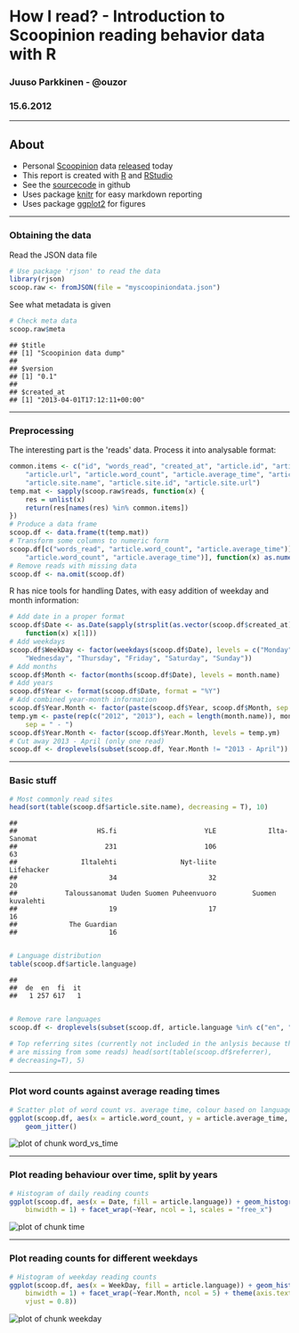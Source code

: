 # How I read? - Introduction to Scoopinion reading behavior data with R
### Juuso Parkkinen - @ouzor
### 15.6.2012




---

## About
* Personal [Scoopinion](http://www.scoopinion.com/) data [released](https://www.scoopinion.com/blog/download-your-reading-data) today
* This report is created with [R](http://www.r-project.org/) and [RStudio](http://rstudio.org/)
 * See the [sourcecode](https://github.com/ouzor/misc/blob/master/scoopinion/howiread_ouzor_20120921.Rmd) in github
 * Uses package [knitr](http://yihui.name/knitr/) for easy markdown reporting
 * Uses package [ggplot2](http://ggplot2.org/) for figures

---

### Obtaining the data

Read the JSON data file


```r
# Use package 'rjson' to read the data
library(rjson)
scoop.raw <- fromJSON(file = "myscoopiniondata.json")
```


See what metadata is given


```r
# Check meta data
scoop.raw$meta
```

```
## $title
## [1] "Scoopinion data dump"
## 
## $version
## [1] "0.1"
## 
## $created_at
## [1] "2013-04-01T17:12:11+00:00"
```

---

### Preprocessing
The interesting part is the 'reads' data. Process it into analysable format:


```r
common.items <- c("id", "words_read", "created_at", "article.id", "article.title", 
    "article.url", "article.word_count", "article.average_time", "article.language", 
    "article.site.name", "article.site.id", "article.site.url")
temp.mat <- sapply(scoop.raw$reads, function(x) {
    res = unlist(x)
    return(res[names(res) %in% common.items])
})
# Produce a data frame
scoop.df <- data.frame(t(temp.mat))
# Transform some columns to numeric form
scoop.df[c("words_read", "article.word_count", "article.average_time")] <- sapply(scoop.df[c("words_read", 
    "article.word_count", "article.average_time")], function(x) as.numeric(as.vector(x)))
# Remove reads with missing data
scoop.df <- na.omit(scoop.df)
```


R has nice tools for handling Dates, with easy addition of weekday and month information:


```r
# Add date in a proper format
scoop.df$Date <- as.Date(sapply(strsplit(as.vector(scoop.df$created_at), split = "T"), 
    function(x) x[1]))
# Add weekdays
scoop.df$WeekDay <- factor(weekdays(scoop.df$Date), levels = c("Monday", "Tuesday", 
    "Wednesday", "Thursday", "Friday", "Saturday", "Sunday"))
# Add months
scoop.df$Month <- factor(months(scoop.df$Date), levels = month.name)
# Add years
scoop.df$Year <- format(scoop.df$Date, format = "%Y")
# Add combined year-month information
scoop.df$Year.Month <- factor(paste(scoop.df$Year, scoop.df$Month, sep = " - "))
temp.ym <- paste(rep(c("2012", "2013"), each = length(month.name)), month.name, 
    sep = " - ")
scoop.df$Year.Month <- factor(scoop.df$Year.Month, levels = temp.ym)
# Cut away 2013 - April (only one read)
scoop.df <- droplevels(subset(scoop.df, Year.Month != "2013 - April"))
```


---
### Basic stuff


```r
# Most commonly read sites
head(sort(table(scoop.df$article.site.name), decreasing = T), 10)
```

```
## 
##                    HS.fi                      YLE             Ilta-Sanomat 
##                      231                      106                       63 
##                Iltalehti                Nyt-liite               Lifehacker 
##                       34                       32                       20 
##            Taloussanomat Uuden Suomen Puheenvuoro         Suomen kuvalehti 
##                       19                       17                       16 
##             The Guardian 
##                       16
```

```r

# Language distribution
table(scoop.df$article.language)
```

```
## 
##  de  en  fi  it 
##   1 257 617   1
```

```r

# Remove rare languages
scoop.df <- droplevels(subset(scoop.df, article.language %in% c("en", "fi")))

# Top referring sites (currently not included in the anlysis because they
# are missing from some reads) head(sort(table(scoop.df$referrer),
# decreasing=T), 5)
```



---
### Plot word counts against average reading times


```r
# Scatter plot of word count vs. average time, colour based on languages
ggplot(scoop.df, aes(x = article.word_count, y = article.average_time, colour = article.language)) + 
    geom_jitter()
```

![plot of chunk word_vs_time](http://i.imgur.com/mw1iQp4.png) 


---
### Plot reading behaviour over time, split by years


```r
# Histogram of daily reading counts
ggplot(scoop.df, aes(x = Date, fill = article.language)) + geom_histogram(position = "stack", 
    binwidth = 1) + facet_wrap(~Year, ncol = 1, scales = "free_x")
```

![plot of chunk time](http://i.imgur.com/a3Z2NZu.png) 


---
### Plot reading counts for different weekdays



```r
# Histogram of weekday reading counts
ggplot(scoop.df, aes(x = WeekDay, fill = article.language)) + geom_histogram(position = "stack", 
    binwidth = 1) + facet_wrap(~Year.Month, ncol = 5) + theme(axis.text.x = element_text(angle = 45, 
    vjust = 0.8))
```

![plot of chunk weekday](http://i.imgur.com/rr7tkIl.png) 


